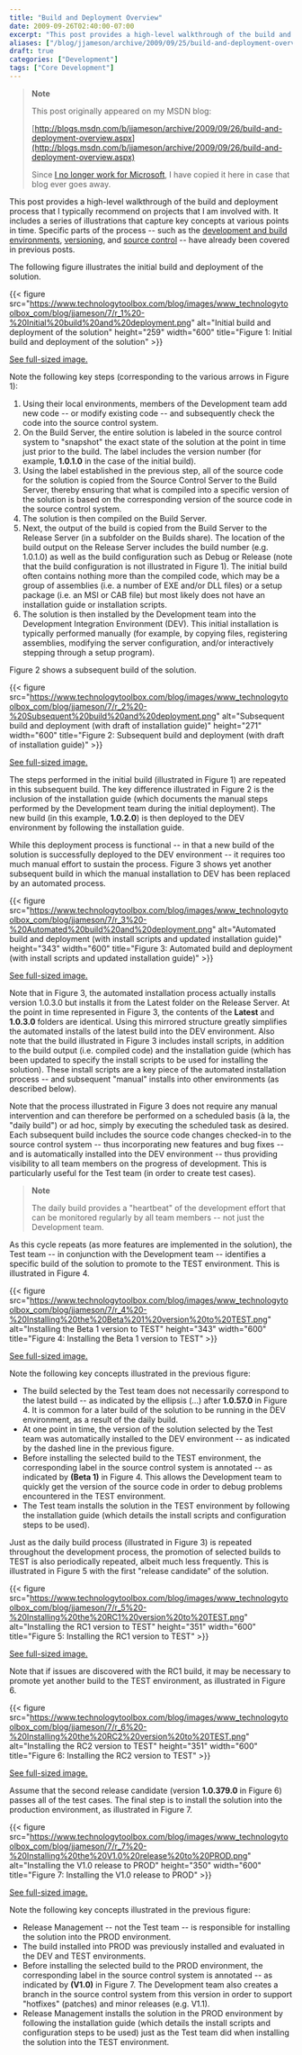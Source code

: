 ```yaml
---
title: "Build and Deployment Overview"
date: 2009-09-26T02:40:00-07:00
excerpt: "This post provides a high-level walkthrough of the build and deployment process that I typically recommend on projects that I am involved with. It includes a series of illustrations that capture key concepts at various points in time. Specific parts of..."
aliases: ["/blog/jjameson/archive/2009/09/25/build-and-deployment-overview.aspx"]
draft: true
categories: ["Development"]
tags: ["Core Development"]
---
```


> **Note**
>
> This post originally appeared on my MSDN blog:
>
> [http://blogs.msdn.com/b/jjameson/archive/2009/09/26/build-and-deployment-overview.aspx](http://blogs.msdn.com/b/jjameson/archive/2009/09/26/build-and-deployment-overview.aspx)
>
> Since [I no longer work for Microsoft](/blog/jjameson/2011/09/02/last-day-with-microsoft), I have copied it here in case that blog                 ever goes away.

This post provides a high-level walkthrough of the build and deployment process         that I typically recommend on projects that I am involved with. It includes a series         of illustrations that capture key concepts at various points in time. Specific parts         of the process -- such as the [development and build environments](/blog/jjameson/2009/09/25/development-and-build-environments), [versioning](/blog/jjameson/2009/04/03/best-practices-for-net-assembly-versioning), and [source control](/blog/jjameson/2009/09/26/best-practices-for-scm-and-the-daily-build-process) -- have already been covered in previous posts.

The following figure illustrates the initial build and deployment of the solution.

{{< figure
src="https://www.technologytoolbox.com/blog/images/www_technologytoolbox_com/blog/jjameson/7/r_1%20-%20Initial%20build%20and%20deployment.png"
alt="Initial build and deployment of the solution"
height="259"
width="600"
title="Figure 1: Initial build and deployment of the solution" >}}

[See full-sized image.](/blog/images/www_technologytoolbox_com/blog/jjameson/7/o_1%20-%20Initial%20build%20and%20deployment.png)

Note the following key steps (corresponding to the various arrows in Figure 1):

1. Using their local environments, members of the Development team add new code --
   or modify existing code -- and subsequently check the code into the source control
   system.
2. On the Build Server, the entire solution is labeled in the source control system
   to "snapshot" the exact state of the solution at the point in time just prior to
   the build. The label includes the version number (for example, **1.0.1.0**
   in the case of the initial build).
3. Using the label established in the previous step, all of the source code for the
   solution is copied from the Source Control Server to the Build Server, thereby ensuring
   that what is compiled into a specific version of the solution is based on the corresponding
   version of the source code in the source control system.
4. The solution is then compiled on the Build Server.
5. Next, the output of the build is copied from the Build Server to the Release Server
   (in a subfolder on the Builds share). The location of the build output on the Release
   Server includes the build number (e.g. 1.0.1.0) as well as the build configuration
   such as Debug or Release (note that the build configuration is not illustrated in
   Figure 1). The initial build often contains nothing more than the compiled code,
   which may be a group of assemblies (i.e. a number of EXE and/or DLL files) or a
   setup package (i.e. an MSI or CAB file) but most likely does not have an installation
   guide or installation scripts.
6. The solution is then installed by the Development team into the Development Integration
   Environment (DEV). This initial installation is typically performed manually (for
   example, by copying files, registering assemblies, modifying the server configuration,
   and/or interactively stepping through a setup program).

Figure 2 shows a subsequent build of the solution.

{{< figure
src="https://www.technologytoolbox.com/blog/images/www_technologytoolbox_com/blog/jjameson/7/r_2%20-%20Subsequent%20build%20and%20deployment.png"
alt="Subsequent build and deployment (with draft of installation guide)"
height="271"
width="600"
title="Figure 2: Subsequent build and deployment (with draft of installation guide)" >}}

[See full-sized image.](/blog/images/www_technologytoolbox_com/blog/jjameson/7/o_2%20-%20Subsequent%20build%20and%20deployment.png)

The steps performed in the initial build (illustrated in Figure 1) are repeated         in this subsequent build. The key difference illustrated in Figure 2 is the inclusion         of the installation guide (which documents the manual steps performed by the Development         team during the initial deployment). The new build (in this example, **1.0.2.0**)         is then deployed to the DEV environment by following the installation guide.

While this deployment process is functional -- in that a new build of the solution         is successfully deployed to the DEV environment -- it requires too much manual effort         to sustain the process. Figure 3 shows yet another subsequent build in which the         manual installation to DEV has been replaced by an automated process.

{{< figure
src="https://www.technologytoolbox.com/blog/images/www_technologytoolbox_com/blog/jjameson/7/r_3%20-%20Automated%20build%20and%20deployment.png"
alt="Automated build and deployment (with install scripts and updated installation guide)"
height="343"
width="600"
title="Figure 3: Automated build and deployment (with install scripts and updated installation guide)" >}}

[See full-sized image.](/blog/images/www_technologytoolbox_com/blog/jjameson/7/o_3%20-%20Automated%20build%20and%20deployment.png)

Note that in Figure 3, the automated installation process actually installs version         1.0.3.0 but installs it from the Latest folder on the Release Server. At the point         in time represented in Figure 3, the contents of the **Latest** and         **1.0.3.0** folders are identical. Using this mirrored structure greatly         simplifies the automated installs of the latest build into the DEV environment.         Also note that the build illustrated in Figure 3 includes install scripts, in addition         to the build output (i.e. compiled code) and the installation guide (which has been         updated to specify the install scripts to be used for installing the solution).         These install scripts are a key piece of the automated installation process -- and         subsequent "manual" installs into other environments (as described below).

Note that the process illustrated in Figure 3 does not require any manual intervention         and can therefore be performed on a scheduled basis (&agrave; la, the "daily         build") or ad hoc, simply by executing the scheduled task as desired. Each subsequent         build includes the source code changes checked-in to the source control system --         thus incorporating new features and bug fixes -- and is automatically installed         into the DEV environment -- thus providing visibility to all team members on the         progress of development. This is particularly useful for the Test team (in order         to create test cases).

> **Note**
>
> The daily build provides a "heartbeat" of the development effort that can be monitored regularly by all team members -- not just the Development team.

As this cycle repeats (as more features are implemented in the solution), the Test         team -- in conjunction with the Development team -- identifies a specific build         of the solution to promote to the TEST environment. This is illustrated in Figure         4.

{{< figure
src="https://www.technologytoolbox.com/blog/images/www_technologytoolbox_com/blog/jjameson/7/r_4%20-%20Installing%20the%20Beta%201%20version%20to%20TEST.png"
alt="Installing the Beta 1 version to TEST"
height="343"
width="600"
title="Figure 4: Installing the Beta 1 version to TEST" >}}

[See full-sized image.](/blog/images/www_technologytoolbox_com/blog/jjameson/7/o_4%20-%20Installing%20the%20Beta%201%20version%20to%20TEST.png)

Note the following key concepts illustrated in the previous figure:

- The build selected by the Test team does not necessarily correspond to the latest
  build -- as indicated by the ellipsis (&hellip;) after **1.0.57.0**
  in Figure 4. It is common for a later build of the solution to be running in the
  DEV environment, as a result of the daily build.
- At one point in time, the version of the solution selected by the Test team was
  automatically installed to the DEV environment -- as indicated by the dashed line
  in the previous figure.
- Before installing the selected build to the TEST environment, the corresponding
  label in the source control system is annotated -- as indicated by **(Beta 1)**
  in Figure 4. This allows the Development team to quickly get the version of the
  source code in order to debug problems encountered in the TEST environment.
- The Test team installs the solution in the TEST environment by following the installation
  guide (which details the install scripts and configuration steps to be used).

Just as the daily build process (illustrated in Figure 3) is repeated throughout         the development process, the promotion of selected builds to TEST is also periodically         repeated, albeit much less frequently. This is illustrated in Figure 5 with the         first "release candidate" of the solution.

{{< figure
src="https://www.technologytoolbox.com/blog/images/www_technologytoolbox_com/blog/jjameson/7/r_5%20-%20Installing%20the%20RC1%20version%20to%20TEST.png"
alt="Installing the RC1 version to TEST"
height="351"
width="600"
title="Figure 5: Installing the RC1 version to TEST" >}}

[See full-sized image.](/blog/images/www_technologytoolbox_com/blog/jjameson/7/o_5%20-%20Installing%20the%20RC1%20version%20to%20TEST.png)

Note that if issues are discovered with the RC1 build, it may be necessary to promote         yet another build to the TEST environment, as illustrated in Figure 6.

{{< figure
src="https://www.technologytoolbox.com/blog/images/www_technologytoolbox_com/blog/jjameson/7/r_6%20-%20Installing%20the%20RC2%20version%20to%20TEST.png"
alt="Installing the RC2 version to TEST"
height="351"
width="600"
title="Figure 6: Installing the RC2 version to TEST" >}}

[See full-sized image.](/blog/images/www_technologytoolbox_com/blog/jjameson/7/o_6%20-%20Installing%20the%20RC2%20version%20to%20TEST.png)

Assume that the second release candidate (version **1.0.379.0** in         Figure 6) passes all of the test cases. The final step is to install the solution         into the production environment, as illustrated in Figure 7.

{{< figure
src="https://www.technologytoolbox.com/blog/images/www_technologytoolbox_com/blog/jjameson/7/r_7%20-%20Installing%20the%20V1.0%20release%20to%20PROD.png"
alt="Installing the V1.0 release to PROD"
height="350"
width="600"
title="Figure 7: Installing the V1.0 release to PROD" >}}

[See full-sized image.](/blog/images/www_technologytoolbox_com/blog/jjameson/7/o_7%20-%20Installing%20the%20V1.0%20release%20to%20PROD.png)

Note the following key concepts illustrated in the previous figure:

- Release Management -- not the Test team -- is responsible for installing the solution
  into the PROD environment.
- The build installed into PROD was previously installed and evaluated in the DEV
  and TEST environments.
- Before installing the selected build to the PROD environment, the corresponding
  label in the source control system is annotated -- as indicated by **(V1.0)**
  in Figure 7. The Development team also creates a branch in the source control system
  from this version in order to support "hotfixes" (patches) and minor releases (e.g.
  V1.1).
- Release Management installs the solution in the PROD environment by following the
  installation guide (which details the install scripts and configuration steps to
  be used) just as the Test team did when installing the solution into the TEST environment.

